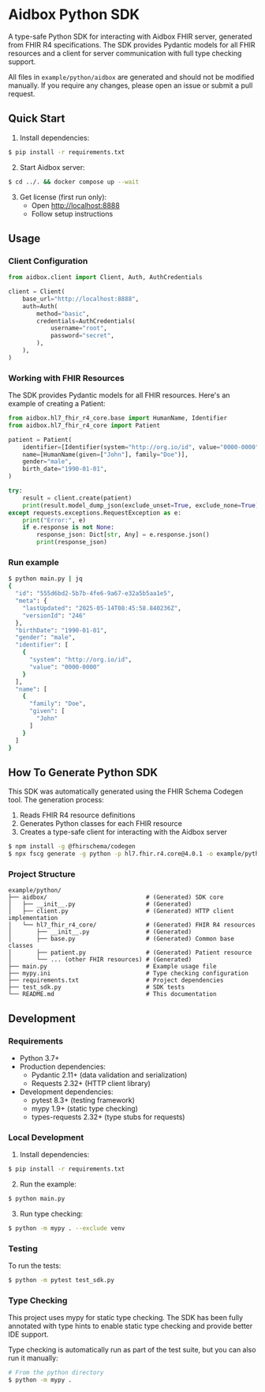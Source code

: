 # Aidbox Python SDK

A type-safe Python SDK for interacting with Aidbox FHIR server, generated from FHIR R4 specifications. The SDK provides Pydantic models for all FHIR resources and a client for server communication with full type checking support.

All files in `example/python/aidbox` are generated and should not be modified manually. If you require any changes, please open an issue or submit a pull request.

## Quick Start

1. Install dependencies:

```bash
$ pip install -r requirements.txt
```

2. Start Aidbox server:

```bash
$ cd ../. && docker compose up --wait
```

3. Get license (first run only):
   - Open <http://localhost:8888>
   - Follow setup instructions

## Usage

### Client Configuration

```python
from aidbox.client import Client, Auth, AuthCredentials

client = Client(
    base_url="http://localhost:8888",
    auth=Auth(
        method="basic",
        credentials=AuthCredentials(
            username="root",
            password="secret",
        ),
    ),
)
```

### Working with FHIR Resources

The SDK provides Pydantic models for all FHIR resources. Here's an example of creating a Patient:

```python
from aidbox.hl7_fhir_r4_core.base import HumanName, Identifier
from aidbox.hl7_fhir_r4_core import Patient

patient = Patient(
    identifier=[Identifier(system="http://org.io/id", value="0000-0000")],
    name=[HumanName(given=["John"], family="Doe")],
    gender="male",
    birth_date="1990-01-01",
)

try:
    result = client.create(patient)
    print(result.model_dump_json(exclude_unset=True, exclude_none=True))
except requests.exceptions.RequestException as e:
    print("Error:", e)
    if e.response is not None:
        response_json: Dict[str, Any] = e.response.json()
        print(response_json)
```

### Run example

```bash
$ python main.py | jq
{
  "id": "555d6bd2-5b7b-4fe6-9a67-e32a5b5aa1e5",
  "meta": {
    "lastUpdated": "2025-05-14T08:45:58.840236Z",
    "versionId": "246"
  },
  "birthDate": "1990-01-01",
  "gender": "male",
  "identifier": [
    {
      "system": "http://org.io/id",
      "value": "0000-0000"
    }
  ],
  "name": [
    {
      "family": "Doe",
      "given": [
        "John"
      ]
    }
  ]
}
```


## How To Generate Python SDK

This SDK was automatically generated using the FHIR Schema Codegen tool. The generation process:

1. Reads FHIR R4 resource definitions
2. Generates Python classes for each FHIR resource
3. Creates a type-safe client for interacting with the Aidbox server

```bash
$ npm install -g @fhirschema/codegen
$ npx fscg generate -g python -p hl7.fhir.r4.core@4.0.1 -o example/python --package-root aidbox
```

### Project Structure

```text
example/python/
├── aidbox/                            # (Generated) SDK core
│   ├── __init__.py                    # (Generated)
│   ├── client.py                      # (Generated) HTTP client implementation
│   └── hl7_fhir_r4_core/              # (Generated) FHIR R4 resources
│       ├── __init__.py                # (Generated)
│       ├── base.py                    # (Generated) Common base classes
│       ├── patient.py                 # (Generated) Patient resource
│       └── ... (other FHIR resources) # (Generated)
├── main.py                            # Example usage file
├── mypy.ini                           # Type checking configuration
├── requirements.txt                   # Project dependencies
├── test_sdk.py                        # SDK tests
└── README.md                          # This documentation
```

## Development

### Requirements

- Python 3.7+
- Production dependencies:
  - Pydantic 2.11+ (data validation and serialization)
  - Requests 2.32+ (HTTP client library)
- Development dependencies:
  - pytest 8.3+ (testing framework)
  - mypy 1.9+ (static type checking)
  - types-requests 2.32+ (type stubs for requests)

### Local Development

1. Install dependencies:

```bash
$ pip install -r requirements.txt
```

2. Run the example:

```bash
$ python main.py
```

3. Run type checking:

```bash
$ python -m mypy . --exclude venv
```

### Testing

To run the tests:

```bash
$ python -m pytest test_sdk.py
```

### Type Checking

This project uses mypy for static type checking. The SDK has been fully annotated with type hints to enable static type checking and provide better IDE support.

Type checking is automatically run as part of the test suite, but you can also run it manually:

```bash
# From the python directory
$ python -m mypy .
```
